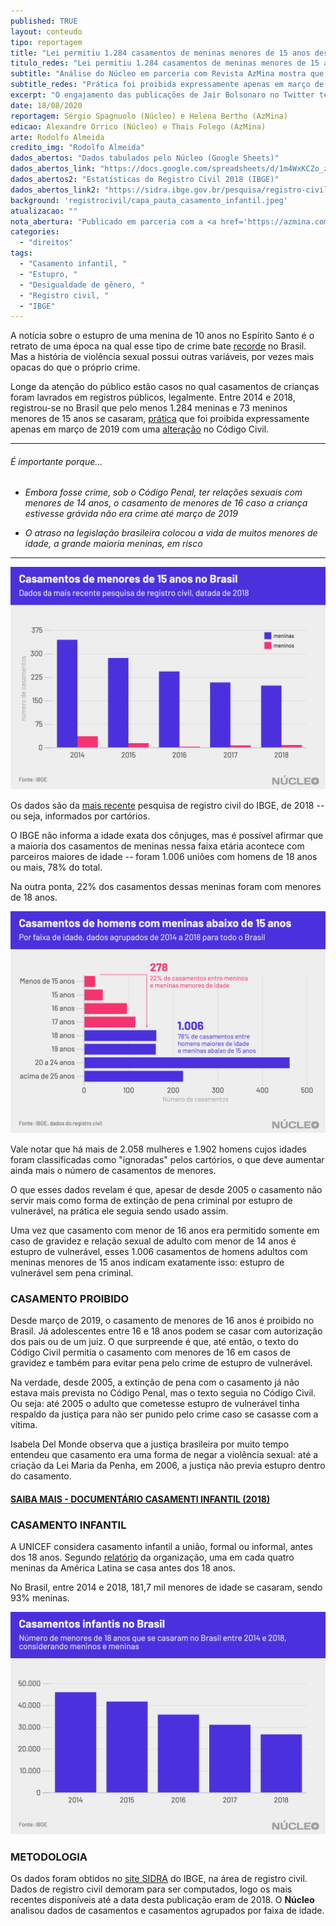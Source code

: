 ```yaml
---
published: TRUE
layout: conteudo
tipo: reportagem
title: "Lei permitiu 1.284 casamentos de meninas menores de 15 anos desde 2014"
titulo_redes: "Lei permitiu 1.284 casamentos de meninas menores de 15 anos desde 2014"
subtitle: "Análise do Núcleo em parceria com Revista AzMina mostra que, entre 2014 e 2018, registrou-se no Brasil que pelo menos 1.284 meninas e 73 meninos menores de 15 anos se casaram."
subtitle_redes: "Prática foi proibida expressamente apenas em março de 2019"
excerpt: "O engajamento das publicações de Jair Bolsonaro no Twitter tem minguado nas últimas semanas para o menor patamar em mais de um ano."
date: 18/08/2020
reportagem: Sérgio Spagnuolo (Núcleo) e Helena Bertho (AzMina)
edicao: Alexandre Orrico (Núcleo) e Thais Folego (AzMina)
arte: Rodolfo Almeida
credito_img: "Rodolfo Almeida"
dados_abertos: "Dados tabulados pelo Núcleo (Google Sheets)"
dados_abertos_link: "https://docs.google.com/spreadsheets/d/1m4WxKCZo_zDMWTLKI3Hrg-Uj6E9BCYWqBsliI7ZzCTw/edit?usp=sharing"
dados_abertos2: "Estatísticas do Registro Civil 2018 (IBGE)"
dados_abertos_link2: "https://sidra.ibge.gov.br/pesquisa/registro-civil/quadros/brasil/2018"
background: 'registrocivil/capa_pauta_casamento_infantil.jpeg'
atualizacao: ""
nota_abertura: "Publicado em parceria com a <a href='https://azmina.com.br/reportagens/lei-permitiu-1-284-casamentos-de-meninas-menores-de-15-anos-desde-2014/' target='_blank'>Revista AzMina</a>"
categories:
  - "direitos"
tags:
  - "Casamento infantil, "
  - "Estupro, "
  - "Desigualdade de gênero, "
  - "Registro civil, "
  - "IBGE"
---
```


A notícia sobre o estupro de uma menina de 10 anos no Espírito Santo é o retrato de uma época na qual esse tipo de crime bate [recorde](http://crianca.mppr.mp.br/2020/03/233/ESTATISTICAS-Estupro-bate-recorde-e-maioria-das-vitimas-sao-meninas-de-ate-13-anos.html) no Brasil. Mas a história de violência sexual possui outras variáveis, por vezes mais opacas do que o próprio crime.

Longe da atenção do público estão casos no qual casamentos de crianças foram lavrados em registros públicos, legalmente. Entre 2014 e 2018, registrou-se no Brasil que pelo menos 1.284 meninas e 73 meninos menores de 15 anos se casaram, [prática](https://www12.senado.leg.br/noticias/materias/2019/03/13/proibicao-de-casamento-para-menor-de-16-anos-e-sancionada-pelo-governo-federal#:~:text=A%20legisla%C3%A7%C3%A3o%20anterior%20admitia%20o,a%2015%20anos%20de%20reclus%C3%A3o.) que foi proibida expressamente apenas em março de 2019 com uma [alteração](http://www.planalto.gov.br/ccivil_03/_ato2019-2022/2019/lei/L13811.htm) no Código Civil.

---

###### É importante porque...

- *Embora fosse crime, sob o Código Penal, ter relações sexuais com menores de 14 anos, o casamento de menores de 16 caso a criança estivesse grávida não era crime até março de 2019*

- *O atraso na legislação brasileira colocou a vida de muitos menores de idade, a grande maioria meninas, em risco*

---

![gráfico sobre casamento de menores de 15 anos](../img/registrocivil/nucleo_casamento_menores.png)


Os dados são da [mais recente](https://sidra.ibge.gov.br/pesquisa/registro-civil/tabelas) pesquisa de registro civil do IBGE, de 2018 -- ou seja, informados por cartórios.

O IBGE não informa a idade exata dos cônjuges, mas é possível afirmar que a maioria dos casamentos de meninas nessa faixa etária acontece com parceiros maiores de idade -- foram 1.006 uniões com homens de 18 anos ou mais, 78% do total.

Na outra ponta, 22% dos casamentos dessas meninas foram com menores de 18 anos.  

![gráfico sobre casamento de meninas menores de 15 anos com homens maiores de idade](../img/registrocivil/nucleo_casamentos_faixa_idades.png)

Vale notar que há mais de 2.058 mulheres e 1.902 homens cujos idades foram classificadas como "ignoradas" pelos cartórios, o que deve aumentar ainda mais o número de casamentos de menores.

O que esses dados revelam é que, apesar de desde 2005 o casamento não servir mais como forma de extinção de pena criminal por estupro de vulnerável, na prática ele seguia sendo usado assim.

Uma vez que casamento com menor de 16 anos era permitido somente em caso de gravidez e relação sexual de adulto com menor de 14 anos é estupro de vulnerável, esses 1.006 casamentos de homens adultos com meninas menores de 15 anos indicam exatamente isso: estupro de vulnerável sem pena criminal.

### CASAMENTO PROIBIDO

Desde março de 2019, o casamento de menores de 16 anos é proibido no Brasil. Já adolescentes entre 16 e 18 anos podem se casar com autorização dos pais ou de um juiz. O que surpreende é que, até então, o texto do Código Civil permitia o casamento com menores de 16 em casos de gravidez e também para evitar pena pelo crime de estupro de vulnerável.

Na verdade, desde 2005, a extinção de pena com o casamento já não estava mais prevista no Código Penal, mas o texto seguia no Código Civil. Ou seja: até 2005 o adulto que cometesse estupro de vulnerável tinha respaldo da justiça para não ser punido pelo crime caso se casasse com a vítima.

Isabela Del Monde observa que a justiça brasileira por muito tempo entendeu que casamento era uma forma de negar a violência sexual: até a criação da Lei Maria da Penha, em 2006, a justiça não previa estupro dentro do casamento.

#### [SAIBA MAIS - DOCUMENTÁRIO CASAMENTI INFANTIL (2018)](https://www.youtube.com/watch?v=qIPAKKzNZ_w)

### CASAMENTO INFANTIL

A UNICEF considera casamento infantil a união, formal ou informal, antes dos 18 anos. Segundo [relatório](https://data.unicef.org/resources/profile-of-child-marriage-and-early-unions-in-latin-america-and-the-caribbean/) da organização, uma em cada quatro meninas da América Latina se casa antes dos 18 anos.

No Brasil, entre 2014 e 2018, 181,7 mil menores de idade se casaram, sendo 93% meninas.

![gráfico sobre casamento de menores de 18 anos](../img/registrocivil/nucleo_casamentos_infantis.png)

### METODOLOGIA

Os dados foram obtidos no [site SIDRA](https://sidra.ibge.gov.br/pesquisa/registro-civil/quadros/brasil/2018) do IBGE, na área de registro civil. Dados de registro civil demoram para ser computados, logo os mais recentes disponíveis até a data desta publicação eram de 2018. O **Núcleo** analisou dados de casamentos e casamentos agrupados por faixa de idade.
